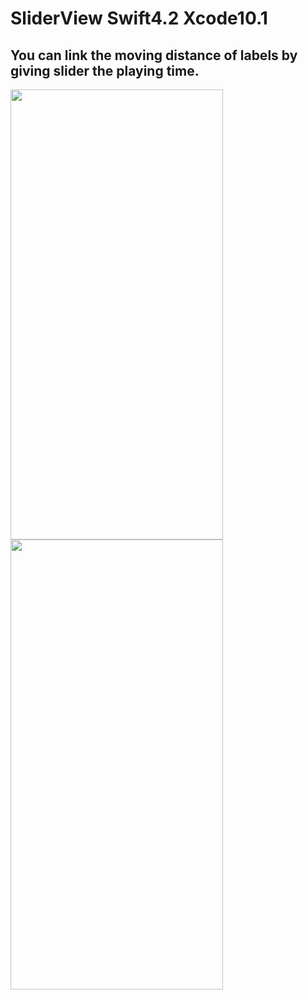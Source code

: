 # SliderView Swift4.2 Xcode10.1

##  You can link the moving distance of labels by giving slider the playing time.
<img src="https://user-images.githubusercontent.com/16457165/53507922-247f4180-3afc-11e9-9d0c-5c28b56ee0c0.gif" width="340" height="720"><img src="https://user-images.githubusercontent.com/16457165/54086431-b0129100-438c-11e9-8dcb-b85a6c8d51e0.gif" width="340" height="720">
